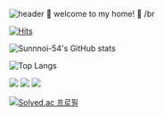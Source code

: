 
![header](https://capsule-render.vercel.app/api?type=cylinder&height=150&section=header&text=Sunyoung's%20blog%20&fontSize=32&animation=twinkling&color=auto&customColorList=12)
:crown: welcome to my home! :crown:
/br

[![Hits](https://hits.seeyoufarm.com/api/count/incr/badge.svg?url=https%3A%2F%2Fgithub.com%2Fsunnyoi-54%2Fsunnyoi-54&count_bg=%23F4BBBB&title_bg=%23555555&icon=&icon_color=%23E7E7E7&title=hits&edge_flat=false)](https://hits.seeyoufarm.com)

![Sunnnoi-54's GitHub stats](https://github-readme-stats.vercel.app/api?username=Sunnyoi-54&show_icons=true&theme=onedark)

![Top Langs](https://github-readme-stats.vercel.app/api/top-langs/?username=Sunnyoi-54&layout=compact)

<img src="https://img.shields.io/badge/java-007396?style=for-the-badge&logo=java&logoColor=white"> <img src="https://img.shields.io/badge/spring-6DB33F?style=for-the-badge&logo=spring&logoColor=white"> <img src="https://img.shields.io/badge/github-181717?style=for-the-badge&logo=github&logoColor=white">

[![Solved.ac 프로필](http://mazassumnida.wtf/api/generate_badge?boj=sunyoungj)](https://solved.ac/sunyoungj)
